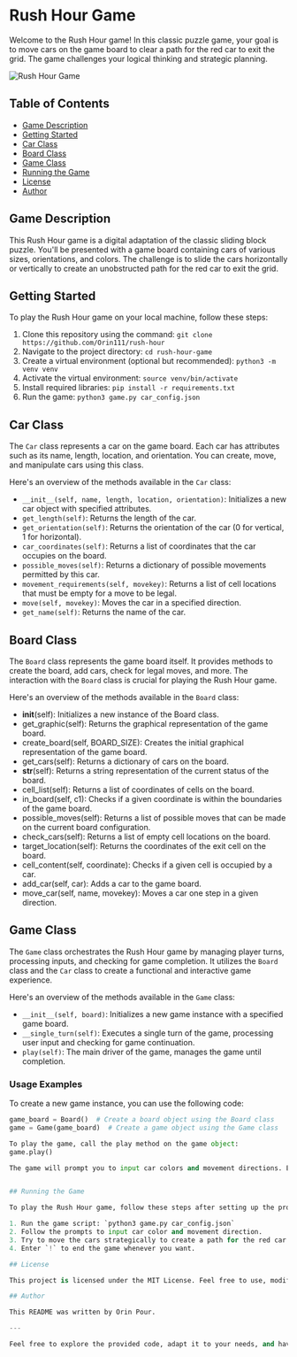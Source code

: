 # Rush Hour Game

Welcome to the Rush Hour game! 
In this classic puzzle game, your goal is to move cars on the game board to clear a path for the red car to exit the grid. 
The game challenges your logical thinking and strategic planning.

![Rush Hour Game](https://github.com/Orin111/rush-hour/images/rush_hour_game.png)


## Table of Contents

- [Game Description](#game-description)
- [Getting Started](#getting-started)
- [Car Class](#car-class)
- [Board Class](#board-class)
- [Game Class](#game-class)
- [Running the Game](#running-the-game)
- [License](#license)
- [Author](#author)

## Game Description

This Rush Hour game is a digital adaptation of the classic sliding block puzzle. 
You'll be presented with a game board containing cars of various sizes, orientations, and colors. 
The challenge is to slide the cars horizontally or vertically to create an unobstructed path for the red car to exit the grid.


## Getting Started

To play the Rush Hour game on your local machine, follow these steps:

1. Clone this repository using the command: `git clone https://github.com/Orin111/rush-hour`
2. Navigate to the project directory: `cd rush-hour-game`
3. Create a virtual environment (optional but recommended): `python3 -m venv venv`
4. Activate the virtual environment: `source venv/bin/activate`
5. Install required libraries: `pip install -r requirements.txt`
6. Run the game: `python3 game.py car_config.json`

## Car Class

The `Car` class represents a car on the game board. Each car has attributes such as its name, length, location, and orientation. You can create, move, and manipulate cars using this class.

Here's an overview of the methods available in the `Car` class:

- `__init__(self, name, length, location, orientation)`: Initializes a new car object with specified attributes.
- `get_length(self)`: Returns the length of the car.
- `get_orientation(self)`: Returns the orientation of the car (0 for vertical, 1 for horizontal).
- `car_coordinates(self)`: Returns a list of coordinates that the car occupies on the board.
- `possible_moves(self)`: Returns a dictionary of possible movements permitted by this car.
- `movement_requirements(self, movekey)`: Returns a list of cell locations that must be empty for a move to be legal.
- `move(self, movekey)`: Moves the car in a specified direction.
- `get_name(self)`: Returns the name of the car.

## Board Class

The `Board` class represents the game board itself. It provides methods to create the board, add cars, check for legal moves, and more. 
The interaction with the `Board` class is crucial for playing the Rush Hour game.

Here's an overview of the methods available in the `Board` class:

- __init__(self): Initializes a new instance of the Board class.
- get_graphic(self): Returns the graphical representation of the game board.
- create_board(self, BOARD_SIZE): Creates the initial graphical representation of the game board.
- get_cars(self): Returns a dictionary of cars on the board.
- __str__(self): Returns a string representation of the current status of the board.
- cell_list(self): Returns a list of coordinates of cells on the board.
- in_board(self, c1): Checks if a given coordinate is within the boundaries of the game board.
- possible_moves(self): Returns a list of possible moves that can be made on the current board configuration.
- check_cars(self): Returns a list of empty cell locations on the board.
- target_location(self): Returns the coordinates of the exit cell on the board.
- cell_content(self, coordinate): Checks if a given cell is occupied by a car.
- add_car(self, car): Adds a car to the game board.
- move_car(self, name, movekey): Moves a car one step in a given direction.


## Game Class

The `Game` class orchestrates the Rush Hour game by managing player turns, processing inputs, and checking for game completion. It utilizes the `Board` class and the `Car` class to create a functional and interactive game experience.

Here's an overview of the methods available in the `Game` class:

- `__init__(self, board)`: Initializes a new game instance with a specified game board.
- `__single_turn(self)`: Executes a single turn of the game, processing user input and checking for game continuation.
- `play(self)`: The main driver of the game, manages the game until completion.

### Usage Examples

To create a new game instance, you can use the following code:

```python
game_board = Board()  # Create a board object using the Board class
game = Game(game_board)  # Create a game object using the Game class

To play the game, call the play method on the game object:
game.play()

The game will prompt you to input car colors and movement directions. Enter ! to end the game whenever you wish.


## Running the Game

To play the Rush Hour game, follow these steps after setting up the project:

1. Run the game script: `python3 game.py car_config.json`
2. Follow the prompts to input car color and movement direction.
3. Try to move the cars strategically to create a path for the red car to exit.
4. Enter `!` to end the game whenever you want.

## License

This project is licensed under the MIT License. Feel free to use, modify, and distribute it according to the terms of the license.

## Author

This README was written by Orin Pour.

---

Feel free to explore the provided code, adapt it to your needs, and have fun playing and solving puzzles in the Rush Hour game! If you have any questions about the project, code, or usage, don't hesitate to ask.
